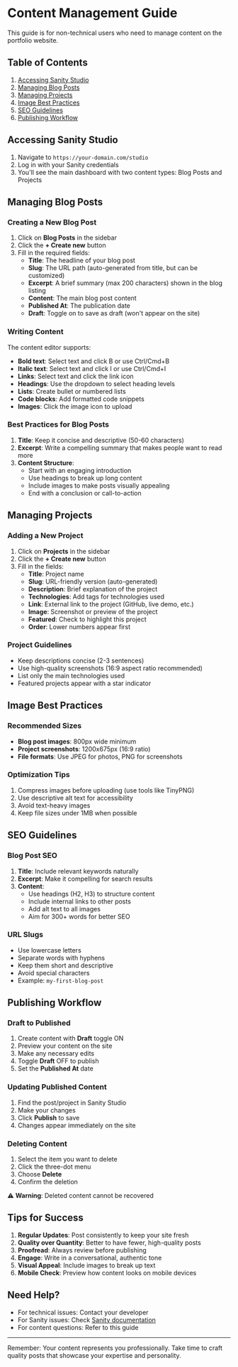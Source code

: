 # Content Management Guide

This guide is for non-technical users who need to manage content on the portfolio website.

## Table of Contents

1. [Accessing Sanity Studio](#accessing-sanity-studio)
2. [Managing Blog Posts](#managing-blog-posts)
3. [Managing Projects](#managing-projects)
4. [Image Best Practices](#image-best-practices)
5. [SEO Guidelines](#seo-guidelines)
6. [Publishing Workflow](#publishing-workflow)

## Accessing Sanity Studio

1. Navigate to `https://your-domain.com/studio`
2. Log in with your Sanity credentials
3. You'll see the main dashboard with two content types: Blog Posts and Projects

## Managing Blog Posts

### Creating a New Blog Post

1. Click on **Blog Posts** in the sidebar
2. Click the **+ Create new** button
3. Fill in the required fields:
   - **Title**: The headline of your blog post
   - **Slug**: The URL path (auto-generated from title, but can be customized)
   - **Excerpt**: A brief summary (max 200 characters) shown in the blog listing
   - **Content**: The main blog post content
   - **Published At**: The publication date
   - **Draft**: Toggle on to save as draft (won't appear on the site)

### Writing Content

The content editor supports:

- **Bold text**: Select text and click B or use Ctrl/Cmd+B
- **Italic text**: Select text and click I or use Ctrl/Cmd+I
- **Links**: Select text and click the link icon
- **Headings**: Use the dropdown to select heading levels
- **Lists**: Create bullet or numbered lists
- **Code blocks**: Add formatted code snippets
- **Images**: Click the image icon to upload

### Best Practices for Blog Posts

1. **Title**: Keep it concise and descriptive (50-60 characters)
2. **Excerpt**: Write a compelling summary that makes people want to read more
3. **Content Structure**:
   - Start with an engaging introduction
   - Use headings to break up long content
   - Include images to make posts visually appealing
   - End with a conclusion or call-to-action

## Managing Projects

### Adding a New Project

1. Click on **Projects** in the sidebar
2. Click the **+ Create new** button
3. Fill in the fields:
   - **Title**: Project name
   - **Slug**: URL-friendly version (auto-generated)
   - **Description**: Brief explanation of the project
   - **Technologies**: Add tags for technologies used
   - **Link**: External link to the project (GitHub, live demo, etc.)
   - **Image**: Screenshot or preview of the project
   - **Featured**: Check to highlight this project
   - **Order**: Lower numbers appear first

### Project Guidelines

- Keep descriptions concise (2-3 sentences)
- Use high-quality screenshots (16:9 aspect ratio recommended)
- List only the main technologies used
- Featured projects appear with a star indicator

## Image Best Practices

### Recommended Sizes

- **Blog post images**: 800px wide minimum
- **Project screenshots**: 1200x675px (16:9 ratio)
- **File formats**: Use JPEG for photos, PNG for screenshots

### Optimization Tips

1. Compress images before uploading (use tools like TinyPNG)
2. Use descriptive alt text for accessibility
3. Avoid text-heavy images
4. Keep file sizes under 1MB when possible

## SEO Guidelines

### Blog Post SEO

1. **Title**: Include relevant keywords naturally
2. **Excerpt**: Make it compelling for search results
3. **Content**:
   - Use headings (H2, H3) to structure content
   - Include internal links to other posts
   - Add alt text to all images
   - Aim for 300+ words for better SEO

### URL Slugs

- Use lowercase letters
- Separate words with hyphens
- Keep them short and descriptive
- Avoid special characters
- Example: `my-first-blog-post`

## Publishing Workflow

### Draft to Published

1. Create content with **Draft** toggle ON
2. Preview your content on the site
3. Make any necessary edits
4. Toggle **Draft** OFF to publish
5. Set the **Published At** date

### Updating Published Content

1. Find the post/project in Sanity Studio
2. Make your changes
3. Click **Publish** to save
4. Changes appear immediately on the site

### Deleting Content

1. Select the item you want to delete
2. Click the three-dot menu
3. Choose **Delete**
4. Confirm the deletion

⚠️ **Warning**: Deleted content cannot be recovered

## Tips for Success

1. **Regular Updates**: Post consistently to keep your site fresh
2. **Quality over Quantity**: Better to have fewer, high-quality posts
3. **Proofread**: Always review before publishing
4. **Engage**: Write in a conversational, authentic tone
5. **Visual Appeal**: Include images to break up text
6. **Mobile Check**: Preview how content looks on mobile devices

## Need Help?

- For technical issues: Contact your developer
- For Sanity issues: Check [Sanity documentation](https://www.sanity.io/docs)
- For content questions: Refer to this guide

---

Remember: Your content represents you professionally. Take time to craft quality posts that showcase your expertise and personality.

